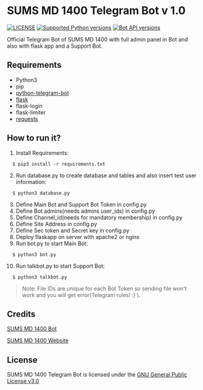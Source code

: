 # SUMS MD 1400 Telegram Bot v 1.0
[![LICENSE](https://img.shields.io/badge/LICENSE-GPL--3.0-green)](https://github.com/AlirezaChinian/SUMS-1400-Telegram-Bot/blob/main/LICENSE)
[![Supported Python versions](https://img.shields.io/pypi/pyversions/python-telegram-bot.svg)](https://www.python.org)
[![Bot API versions](https://img.shields.io/badge/Bot%20API-5.7-blue?logo=telegram)](https://api.telegram.org)

Official Telegram Bot of SUMS MD 1400 with full admin panel in Bot and also with flask app and a Support Bot.
## Requirements
* Python3
* pip
* [python-telegram-bot](https://github.com/python-telegram-bot/python-telegram-bot)
* [flask](https://github.com/pallets/flask)
* flask-login
* flask-limiter
* [requests](https://github.com/psf/requests)
## How to run it?
1. Install Requirements: 
```
  $ pip3 install -r requirements.txt
```
2. Run database.py to create database and tables and also insert test user information:
```
  $ python3 database.py
```
3. Define Main Bot and Support Bot Token in config.py
4. Define Bot admins(needs admins user_ids) in config.py
5. Define Channel_id(needs for mandatory membership) in config.py
6. Define Site Address in config.py
7. Define Sec token and Secret key in config.py
8. Deploy flaskapp on server with apache2 or nginx
9. Run bot.py to start Main Bot: 
```
  $ python3 bot.py
```
10. Run talkbot.py to start Support Bot:
```
  $ python3 talkbot.py
```

> Note: File IDs are unique for each Bot Token so sending file won't work and you will get error(Telegram rules! :) ).
## Credits
[SUMS MD 1400 Bot](https://t.me/sums1400_bot)

[SUMS MD 1400 Website](https://sumsmd1400.ir)
## License
SUMS MD 1400 Telegram Bot is licensed under the [GNU General Public License v3.0](https://github.com/AlirezaChinian/SUMS-1400-Telegram-Bot/blob/main/LICENSE)
